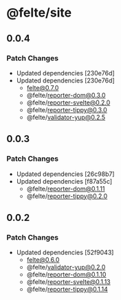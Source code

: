 # @felte/site

## 0.0.4

### Patch Changes

- Updated dependencies [230e76d]
- Updated dependencies [230e76d]
  - felte@0.7.0
  - @felte/reporter-dom@0.3.0
  - @felte/reporter-svelte@0.2.0
  - @felte/reporter-tippy@0.3.0
  - @felte/validator-yup@0.2.5

## 0.0.3

### Patch Changes

- Updated dependencies [26c98b7]
- Updated dependencies [f87a55c]
  - @felte/reporter-dom@0.1.11
  - @felte/reporter-tippy@0.2.0

## 0.0.2

### Patch Changes

- Updated dependencies [52f9043]
  - felte@0.6.0
  - @felte/validator-yup@0.2.0
  - @felte/reporter-dom@0.1.10
  - @felte/reporter-svelte@0.1.13
  - @felte/reporter-tippy@0.1.14
